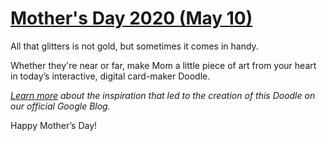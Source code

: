 # [Mother's Day 2020 (May 10)](https://www.google.com/doodles/mothers-day-2020-may-10)

All that glitters is not gold, but sometimes it comes in handy.

Whether they're near or far, make Mom a little piece of art from your heart in today’s interactive, digital card-maker Doodle.

_[Learn more](https://www.blog.google/products/search/mothers-day-doodle-2020) about the inspiration that led to the creation of this Doodle on our official Google Blog._

Happy Mother’s Day!
